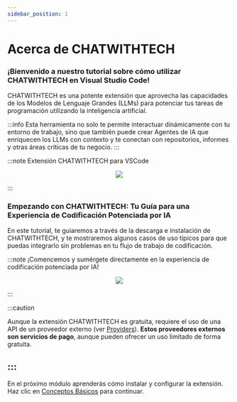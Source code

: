 ```yaml
---
sidebar_position: 1
---
```


# Acerca de CHATWITHTECH

### ¡Bienvenido a nuestro tutorial sobre cómo utilizar CHATWITHTECH en Visual Studio Code!

CHATWITHTECH es una potente extensión que aprovecha las capacidades de los Modelos de Lenguaje Grandes (LLMs) para potenciar tus tareas de programación utilizando la inteligencia artificial.

:::info
Esta herramienta no solo te permite interactuar dinámicamente con tu entorno de trabajo, sino que también puede crear Agentes de IA que enriquecen los LLMs con contexto y te conectan con repositorios, informes y otras áreas críticas de tu negocio.
:::

:::note Extensión CHATWITHTECH para VSCode
<p align="center">
    <img src="https://github.com/davila7/code-gpt-docs/assets/6216945/8cbbef10-5767-437f-abbc-3000237f8d90"/>
</p>
:::

### Empezando con CHATWITHTECH: Tu Guía para una Experiencia de Codificación Potenciada por IA

En este tutorial, te guiaremos a través de la descarga e instalación de CHATWITHTECH, y te mostraremos algunos casos de uso típicos para que puedas integrarlo sin problemas en tu flujo de trabajo de codificación.

:::note ¡Comencemos y sumérgete directamente en la experiencia de codificación potenciada por IA!
<p align="center">
    <img src="https://github.com/davila7/code-gpt-docs/main/assets/6216945/a7f7acc0-4e85-4e88-9370-a2d2f1163a1d"/>
</p>
:::

:::caution

Aunque la extensión CHATWITHTECH es gratuita, requiere el uso de una API de un proveedor externo (ver [Providers](https://docs.CHATWITHTECH.co/es/docs/category/ai-providers)). **Estos proveedores externos son servicios de pago**, aunque pueden ofrecer un uso limitado de forma gratuita.

:::
---
En el próximo módulo aprenderás cómo instalar y configurar la extensión. Haz clic en [Conceptos Básicos](https://docs.CHATWITHTECH.co/docs/category/basics) para continuar.
